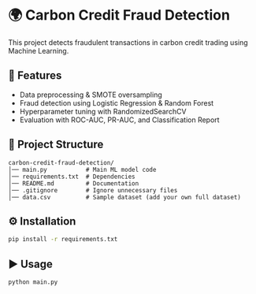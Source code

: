 # 🌍 Carbon Credit Fraud Detection

This project detects fraudulent transactions in carbon credit trading using Machine Learning.

## 🚀 Features
- Data preprocessing & SMOTE oversampling
- Fraud detection using Logistic Regression & Random Forest
- Hyperparameter tuning with RandomizedSearchCV
- Evaluation with ROC-AUC, PR-AUC, and Classification Report

## 📂 Project Structure
```
carbon-credit-fraud-detection/
│── main.py           # Main ML model code
│── requirements.txt  # Dependencies
│── README.md         # Documentation
│── .gitignore        # Ignore unnecessary files
│── data.csv          # Sample dataset (add your own full dataset)
```

## ⚙️ Installation
```bash
pip install -r requirements.txt
```

## ▶️ Usage
```bash
python main.py
```

